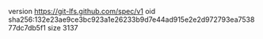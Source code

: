 version https://git-lfs.github.com/spec/v1
oid sha256:132e23ae9ce3bc923a1e26233b9d7e44ad915e2e2d972793ea753877dc7db5f1
size 3137
